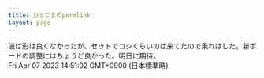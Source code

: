 ```yaml
---
title: ひとことのpermlink
layout: page
---
```

<div class="box" dt="1680846662592">
  波は形は良くなかったが、セットでコシくらいのは来てたので乗れはした。新ボードの調整にはちょうど良かった。明日に期待。
  <div class="content is-small">Fri Apr 07 2023 14:51:02 GMT+0900 (日本標準時)</div>
</div>